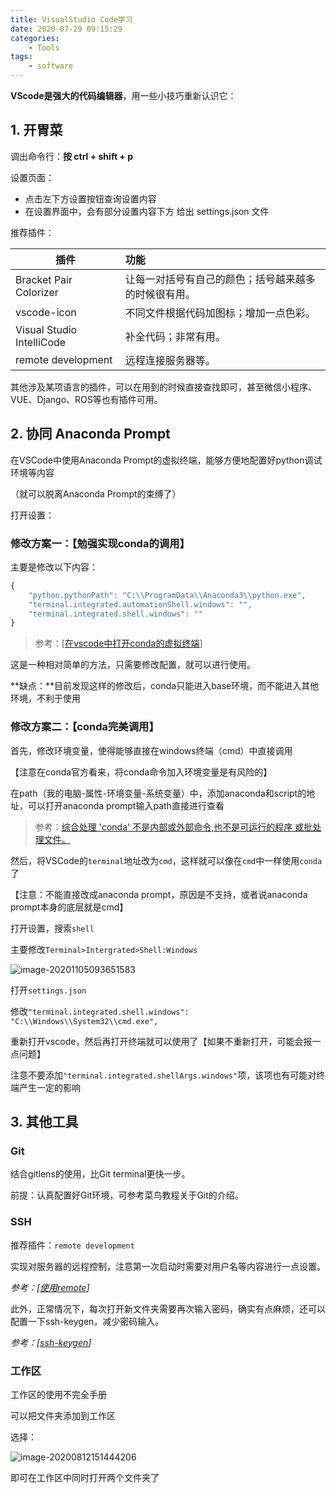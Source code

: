 ```yaml
---
title: VisualStudio Code学习
date: 2020-07-29 09:15:29
categories:
    - Tools
tags: 
    - software
---
```


**VScode是强大的代码编辑器**，用一些小技巧重新认识它：

## 1. 开胃菜

调出命令行：**按 ctrl + shift + p**

设置页面：

- 点击左下方设置按钮查询设置内容
- 在设置界面中，会有部分设置内容下方 给出 settings.json 文件

<!--more-->

推荐插件：

| 插件                      | 功能                                                 |
| ------------------------- | :--------------------------------------------------- |
| Bracket Pair Colorizer    | 让每一对括号有自己的颜色；括号越来越多的时候很有用。 |
| vscode-icon               | 不同文件根据代码加图标；增加一点色彩。               |
| Visual Studio IntelliCode | 补全代码；非常有用。                                 |
| remote development        | 远程连接服务器等。                                   |

其他涉及某项语言的插件，可以在用到的时候直接查找即可，甚至微信小程序、VUE、Django、ROS等也有插件可用。

## 2. 协同 Anaconda Prompt

在VSCode中使用Anaconda Prompt的虚拟终端，能够方便地配置好python调试环境等内容

（就可以脱离Anaconda Prompt的束缚了）

打开设置：

### 修改方案一：【勉强实现conda的调用】

主要是修改以下内容：

```javascript
{
    "python.pythonPath": "C:\\ProgramData\\Anaconda3\\python.exe",
    "terminal.integrated.automationShell.windows": "",
    "terminal.integrated.shell.windows": ""
}
```

> 参考：[[在vscode中打开conda的虚拟终端](https://blog.csdn.net/Add_a_cat/article/details/101051759)]

这是一种相对简单的方法，只需要修改配置，就可以进行使用。

**缺点：**目前发现这样的修改后，conda只能进入base环境，而不能进入其他环境，不利于使用

### 修改方案二：【conda完美调用】

首先，修改环境变量，使得能够直接在windows终端（cmd）中直接调用

【注意在conda官方看来，将conda命令加入环境变量是有风险的】

在path（我的电脑-属性-环境变量-系统变量）中，添加anaconda和script的地址，可以打开anaconda prompt输入path直接进行查看

> 参考：[综合处理 'conda' 不是内部或外部命令,也不是可运行的程序 或批处理文件。](https://blog.csdn.net/yelly0/article/details/88426076)

然后，将VSCode的`terminal`地址改为`cmd`，这样就可以像在`cmd`中一样使用`conda`了

【注意：不能直接改成anaconda prompt，原因是不支持，或者说anaconda prompt本身的底层就是cmd】

打开设置，搜索`shell`

主要修改`Terminal>Intergrated>Shell:Windows`

![image-20201105093651583](https://typoraim.oss-cn-shanghai.aliyuncs.com/image/image-20201105093651583.png)

打开`settings.json`

修改`"terminal.integrated.shell.windows": "C:\\Windows\\System32\\cmd.exe",`

重新打开vscode，然后再打开终端就可以使用了【如果不重新打开，可能会报一点问题】

注意不要添加`"terminal.integrated.shellArgs.windows"`项，该项也有可能对终端产生一定的影响

## 3. 其他工具

### Git

结合gitlens的使用，比Git terminal更快一步。

前提：认真配置好Git环境，可参考菜鸟教程关于Git的介绍。


### SSH

推荐插件：`remote development`

实现对服务器的远程控制，注意第一次启动时需要对用户名等内容进行一点设置。

*参考：[[使用remote](https://blog.csdn.net/weixin_40373708/article/details/90376258)]*

此外，正常情况下，每次打开新文件夹需要再次输入密码，确实有点麻烦，还可以配置一下ssh-keygen，减少密码输入。

*参考：[[ssh-keygen](https://blog.csdn.net/qq_43143808/article/details/106765470?utm_medium=distribute.pc_relevant.none-task-blog-BlogCommendFromMachineLearnPai2-2.nonecase&depth_1-utm_source=distribute.pc_relevant.none-task-blog-BlogCommendFromMachineLearnPai2-2.nonecase)]*

### 工作区

工作区的使用不完全手册

可以把文件夹添加到工作区

选择：

![image-20200812151444206](https://typoraim.oss-cn-shanghai.aliyuncs.com/image/image-20200812151444206.png)

即可在工作区中同时打开两个文件夹了